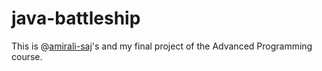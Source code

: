 # java-battleship
This is @[amirali-saj](https://github.com/amirali-saj)'s and my final project of the Advanced Programming course.
